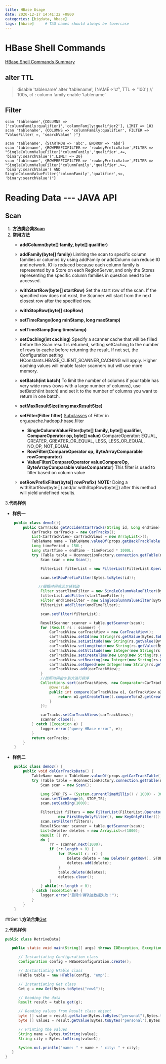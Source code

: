 ```yaml
---
title: HBase Usage
date: 2020-12-17 14:41:22 +0800
categories: [bigdata, hbase]
tags: [hbase]     # TAG names should always be lowercase
---
```


# HBase Shell Commands
[HBase Shell Commands Summary](https://sparkbyexamples.com/hbase/hbase-shell-commands-cheat-sheet/)

## alter TTL
> disable 'tablename'
> alter 'tablename', {NAME=>'cf', TTL => '100'}  // 100s, cf : column family
> enable 'tablename'

## Filter
```
scan 'tablename',{COLUMNS =>['columnFamily:qualifier1','columnFamily:qualifier2'], LIMIT => 10}
scan 'tablename', {COLUMNS => 'columnFamily:qualifier', FILTER => "ValueFilter( =, 'searchValue' )"}

scan 'tablename', {STARTROW => 'abc', ENDROW => 'abd'}
scan 'tablename', {ROWPREFIXFILTER => 'rowkeyPrefixValue',FILTER => "SingleColumnValueFilter('columnFamily','qualifier',<=, 'binary:searchValue')",LIMIT => 20}
scan 'tablename', {ROWPREFIXFILTER => 'rowkeyPrefixValue',FILTER => "SingleColumnValueFilter('columnFamily','qualifier',>=, 'binary:searchValue') AND SingleColumnValueFilter('columnFamily','qualifier',<=, 'binary:searchValue')"}
```

# Reading Data --- JAVA API
## Scan
1. **方法类合集[Scan](http://hbase.apache.org/apidocs/org/apache/hadoop/hbase/client/Scan.html)**
2. **常用方法**
    - **addColumn(byte[] family, byte[] qualifier)**
    - **addFamily(byte[] family)**
    Limiting the scan to specific column families or columns by using addFamily or addColumn can reduce
    IO and network. IO is reduced because each column family is represented by a Store on each RegionServer,
    and only the Stores representing the specific column families in question need to be accessed.
    - **withStartRow(byte[] startRow)**
    Set the start row of the scan. If the specified row does not exist, the Scanner will start from
    the next closest row after the specified row.
    - **withStopRow(byte[] stopRow)**
    - **setTimeRange(long minStamp, long maxStamp)**
    - **setTimeStamp(long timestamp)**
    - **setCaching(int caching)**
    Specify a scanner cache that will be filled before the Scan result is returned, setting setCaching to the number
    of rows to cache before returning the result. If not set, the Configuration setting HConstants.HBASE_CLIENT_SCANNER_CACHING
    will apply. Higher caching values will enable faster scanners but will use more memory.
    - **setBatch(int batch)**
    To limit the number of columns if your table has very wide rows (rows with a large number of columns),
    use setBatch(int batch) and set it to the number of columns you want to return in one batch.
    - **setMaxResultSize(long maxResultSize)**

    - **setFilter(Filter filter)**
    [Subclasses](https://hbase.apache.org/apidocs/org/apache/hadoop/hbase/filter/class-use/Filter.html) of Filter in org.apache.hadoop.hbase.filter
        - **SingleColumnValueFilter(byte[] family, byte[] qualifier, CompareOperator op, byte[] value)**
        CompareOperator: EQUAL, GREATER, GREATER_OR_EQUAL, LESS, LESS_OR_EQUAL, NO_OP, NOT_EQUAL
        - **RowFilter(CompareOperator op, ByteArrayComparable rowComparator)**
        - **ValueFilter(CompareOperator valueCompareOp, ByteArrayComparable valueComparator)**
        This filter is used to filter based on column value
    - **setRowPrefixFilter(byte[] rowPrefix)**
    **NOTE:** Doing a withStartRow(byte[]) and/or withStopRow(byte[]) after this method will yield undefined results.

3.**代码样例**
   - **样例一**
```java
    public class demo1(){
        public CarTracks getAccidentCarTracks(String id, Long endTime) throws IOException {
            CarTracks carTracks = new CarTracks();
            List<CarTrackView> carTrackViews = new ArrayList<>();
            TableName name = TableName.valueOf(props.getBackTrackTable());
            Long timePeriod = 150L;
            Long startTime = endTime - timePeriod * 1000L;
            try (Table table = HconnectionFactory.connection.getTable(name)) {
                Scan scan = new Scan();

                FilterList filterList = new FilterList(FilterList.Operator.MUST_PASS_ALL);

                scan.setRowPrefixFilter(Bytes.toBytes(id));

               //根据时间筛选车辆轨迹
                Filter startTimeFilter = new SingleColumnValueFilter(Bytes.toBytes("cartrack"), Bytes.toBytes("timeStamp_"), CompareOperator.GREATER_OR_EQUAL, Bytes.toBytes(startTime+""));
                filterList.addFilter(startTimeFilter);
                Filter endTimeFilter = new SingleColumnValueFilter(Bytes.toBytes("cartrack"), Bytes.toBytes("timeStamp_"), CompareOperator.LESS_OR_EQUAL, Bytes.toBytes(endTime+""));
                filterList.addFilter(endTimeFilter);

                scan.setFilter(filterList);

                ResultScanner scanner = table.getScanner(scan);
                for (Result rs : scanner) {
                    CarTrackView carTrackView = new CarTrackView();
                    carTrackView.setId(new String(rs.getValue(Bytes.toBytes("cartrack"), Bytes.toBytes("ptcId"))));
                    carTrackView.setLatitude(new String(rs.getValue(Bytes.toBytes("cartrack"), Bytes.toBytes("lat"))));
                    carTrackView.setLongitude(new String(rs.getValue(Bytes.toBytes("cartrack"), Bytes.toBytes("long_"))));
                    carTrackView.setAltitude(new Integer(new String(rs.getValue(Bytes.toBytes("cartrack"), Bytes.toBytes("elevation")))));
                    carTrackView.setCreateTime(new Long(new String(rs.getValue(Bytes.toBytes("cartrack"), Bytes.toBytes("timeStamp_")))));
                    carTrackView.setBearing(new Integer(new String(rs.getValue(Bytes.toBytes("cartrack"), Bytes.toBytes("heading")))));
                    carTrackView.setSpeed(new Integer(new String(rs.getValue(Bytes.toBytes("cartrack"), Bytes.toBytes("speed")))));
                    carTrackViews.add(carTrackView);
                }
                //按照时间由小到大进行排序
                Collections.sort(carTrackViews, new Comparator<CarTrackView>() {
                    @Override
                    public int compare(CarTrackView o1, CarTrackView o2) {
                        return o1.getCreateTime().compareTo(o2.getCreateTime());
                    }
                });

                carTracks.setCarTrackViews(carTrackViews);
                scanner.close();
            } catch (Exception e) {
                logger.error("query HBase error", e);
            }
            return carTracks;
        }
    }
```
   - **样例二**
```java
    public class demo2() {
        public void delCarTracksData() {
            TableName name = TableName.valueOf(props.getCarTrackTable());
            try (Table table = HconnectionFactory.connection.getTable(name)) {
                Scan scan = new Scan();

                Long STOP_TS = (System.currentTimeMillis() / 1000) - 3600;
                scan.setTimeRange(0, STOP_TS);
                scan.setCaching(1000);

                FilterList filters = new FilterList(FilterList.Operator.MUST_PASS_ALL,
                        new FirstKeyOnlyFilter(), new KeyOnlyFilter());   //只获取RowKeys
                scan.setFilter(filters);
                ResultScanner scanner = table.getScanner(scan);
                List<Delete> deletes = new ArrayList<>(1000);
                Result [] rr;
                do {
                    rr = scanner.next(1000);
                    if (rr.length > 0) {
                        for (Result r: rr) {
                            Delete delete = new Delete(r.getRow(), STOP_TS);
                            deletes.add(delete);
                        }
                        table.delete(deletes);
                        deletes.clear();
                    }
                } while(rr.length > 0);
            } catch (Exception e) {
                logger.error("删除车辆轨迹数据失败！");
            }
        }
    }
```
##Get
1.**方法合集**[Get](http://hbase.apache.org/apidocs/org/apache/hadoop/hbase/client/Get.html)

2.**代码样例**
```java
public class RetriveData{

   public static void main(String[] args) throws IOException, Exception{

      // Instantiating Configuration class
      Configuration config = HBaseConfiguration.create();

      // Instantiating HTable class
      HTable table = new HTable(config, "emp");

      // Instantiating Get class
      Get g = new Get(Bytes.toBytes("row1"));

      // Reading the data
      Result result = table.get(g);

      // Reading values from Result class object
      byte [] value = result.getValue(Bytes.toBytes("personal"),Bytes.toBytes("name"));
      byte [] value1 = result.getValue(Bytes.toBytes("personal"),Bytes.toBytes("city"));

      // Printing the values
      String name = Bytes.toString(value);
      String city = Bytes.toString(value1);

      System.out.println("name: " + name + " city: " + city);
   }
}
```








